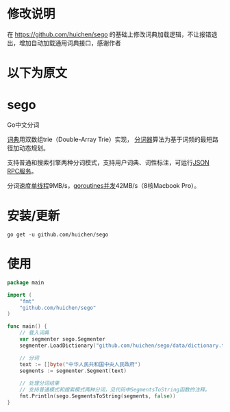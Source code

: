 # 修改说明

在 https://github.com/huichen/sego 的基础上修改词典加载逻辑，不让报错退出，增加自动加载通用词典接口，感谢作者


# 以下为原文

sego
====

Go中文分词

<a href="https://github.com/huichen/sego/blob/master/dictionary.go">词典</a>用双数组trie（Double-Array Trie）实现，
<a href="https://github.com/huichen/sego/blob/master/segmenter.go">分词器</a>算法为基于词频的最短路径加动态规划。

支持普通和搜索引擎两种分词模式，支持用户词典、词性标注，可运行<a href="https://github.com/huichen/sego/blob/master/server/server.go">JSON RPC服务</a>。

分词速度<a href="https://github.com/huichen/sego/blob/master/tools/benchmark.go">单线程</a>9MB/s，<a href="https://github.com/huichen/sego/blob/master/tools/goroutines.go">goroutines并发</a>42MB/s（8核Macbook Pro）。

# 安装/更新

```
go get -u github.com/huichen/sego
```

# 使用


```go
package main

import (
	"fmt"
	"github.com/huichen/sego"
)

func main() {
	// 载入词典
	var segmenter sego.Segmenter
	segmenter.LoadDictionary("github.com/huichen/sego/data/dictionary.txt")

	// 分词
	text := []byte("中华人民共和国中央人民政府")
	segments := segmenter.Segment(text)
  
	// 处理分词结果
	// 支持普通模式和搜索模式两种分词，见代码中SegmentsToString函数的注释。
	fmt.Println(sego.SegmentsToString(segments, false)) 
}
```
